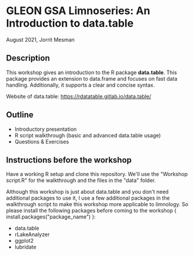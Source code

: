 # GLEON GSA Limnoseries: An Introduction to data.table

August 2021, Jorrit Mesman

## Description
This workshop gives an introduction to the R package <strong>data.table</strong>. This package provides an extension to data.frame and focuses on fast data handling. 
Additionally, it supports a clear and concise syntax. 

Website of data.table: https://rdatatable.gitlab.io/data.table/

## Outline
- Introductory presentation
- R script walkthrough (basic and advanced data.table usage)
- Questions & Exercises

## Instructions before the workshop
Have a working R setup and clone this repository. We'll use the "Workshop script.R" for the walkthrough and the files in the "data" folder. 

Although this workshop is just about data.table and you don't need additional packages to use it, I use a few additional packages in the walkthrough script to make this
workshop more applicable to limnology. So please install the following packages before coming to the workshop ( install.packages("package_name") ):
- data.table
- rLakeAnalyzer
- ggplot2
- lubridate
